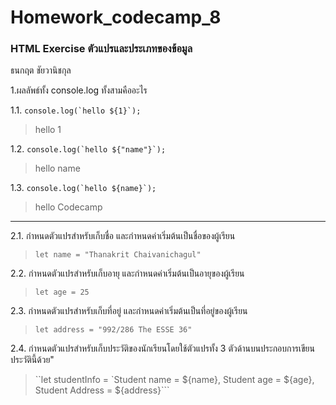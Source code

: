 # Homework_codecamp_8
### HTML Exercise ตัวแปรและประเภทของข้อมูล
ธนกฤต ชัยวานิชกุล

1.ผลลัพธ์ทั้ง console.log ทั้งสามคืออะไร

1.1. ``console.log(`hello ${1}`);``
> hello 1

1.2. ``console.log(`hello ${"name"}`);``
> hello name

1.3. ``console.log(`hello ${name}`);``
> hello Codecamp


---

2.1. กำหนดตัวแปรสำหรับเก็บชื่อ และกำหนดค่าเริ่มต้นเป็นชื่อของผู้เรียน
> `let name = "Thanakrit Chaivanichagul"`

2.2. กำหนดตัวแปรสำหรับเก็บอายุ และกำหนดค่าเริ่มต้นเป็นอายุของผู้เรียน
> `let age = 25`

2.3. กำหนดตัวแปรสำหรับเก็บที่อยู่ และกำหนดค่าเริ่มต้นเป็นที่อยู่ของผู้เรียน
> `let address = "992/286 The ESSE 36"`

2.4. กำหนดตัวแปรสำหรับเก็บประวัติของนักเรียนโดยใช้ตัวแปรทั้ง 3 ตัวด้านบนประกอบการเขียนประวัตินี้ด้วย"
> ``let studentInfo = `Student name = ${name}, Student age = ${age}, Student Address = ${address}```
